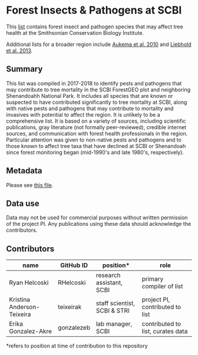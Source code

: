 # Forest Insects & Pathogens at SCBI
This [list](https://github.com/SCBI-ForestGEO/SCBI-ForestGEO-Data/blob/master/species_lists/insects_pathogens/insects_pathogens.csv) contains forest insect and pathogen species that may affect tree health at the Smithsonian Conservation Biology Institute.

Additional lists for a broader region include [Aukema et al. 2010](https://knb.ecoinformatics.org/view/doi:10.5063/AA/nuding.7.6) and [Liebhold et al. 2013](https://onlinelibrary.wiley.com/doi/full/10.1111/ddi.12112).

## Summary
This list was compiled in 2017-2018 to identify pests and pathogens that may contribute to tree mortality in the SCBI ForestGEO plot and neighboring Shenandoahh National Park. It includes all species that are known or suspected to have contributed significantly to tree mortality at SCBI, along with native pests and pathogens that may contribute to mortality and invasives with potential to affect the region. It is unlikely to be a comprehensive list. It is based on a variety of sources, including scientific publications, gray literature (not formally peer-reviewed), credible internet sources, and communication with forest health professionals in the region. Particular attention was given to non-native pests and pathogens and to those known to affect tree taxa that have declined at SCBI or Shenandoah since forest monitoring began (mid-1990's and late 1980's, respectively). 

## Metadata
Please see [this file](https://github.com/EcoClimLab/SCBI-ForestGEO-Data/blob/master/species_lists/insect_pests_pathogens/pest_pathogens%20metadata.csv).

## Data use
Data may not be used for commercial purposes without written permission of the project PI. Any publications using these data should acknowledge the contributors. 

## Contributors
| name | GitHub ID | position* | role |
| -----| ----| ---- | ---- |
| Ryan Helcoski | RHelcoski | research assistant, SCBI | primary compiler of list |
| Kristina Anderson-Teixeira | teixeirak | staff scientist, SCBI & STRI | project PI, contributed to list |
| Erika Gonzalez-Akre | gonzalezeb | lab manager, SCBI | contributed to list, curates data |

*refers to position at time of contribution to this repository




